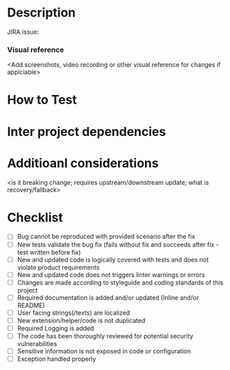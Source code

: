 # Description
JIRA issue: <Insert link here>
<Add reference documentations and description of changes in this PR that gives additional context to reviewers>

### Visual reference
<Add screenshots, video recording or other visual reference for changes if applciable>

# How to Test
<Add testing steps needed to verify changes>

# Inter project dependencies
<spacify any inter project dependencies related to this PR>

# Additioanl considerations
<is it breaking change; requires upstream/downstream update; what is recovery/fallback>

# Checklist
- [ ] Bug cannot be reproduced with provided scenario after the fix
- [ ] New tests validate the bug fix (fails without fix and succeeds after fix - test written before fix)
- [ ] New and updated code is logically covered with tests and does not violate product requirements
- [ ] New and updated code does not triggers linter warnings or errors
- [ ] Changes are made according to styleguide and coding standards of this project
- [ ] Required documentation is added and/or updated (Inline and/or README)
- [ ] User facing strings(/texts) are localized
- [ ] New extension/helper/code is not duplicated
- [ ] Required Logging is added
- [ ] The code has been thoroughly reviewed for potential security vulnerabilities
- [ ] Sensitive information is not exposed in code or configuration
- [ ] Exception handled properly